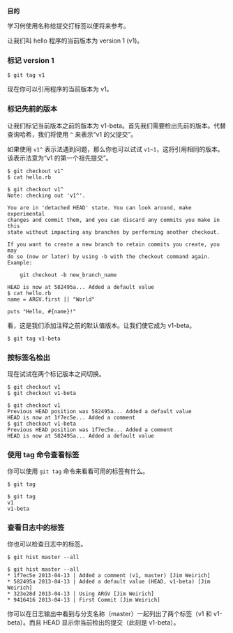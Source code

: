 **目的**

学习何使用名称给提交打标签以便将来参考。

让我们叫 hello 程序的当前版本为 version 1 (v1)。

### 标记 version 1

```
$ git tag v1
```

现在你可以引用程序的当前版本为 v1。

### 标记先前的版本

让我们标记当前版本之前的版本为 v1-beta。首先我们需要检出先前的版本。代替查询哈希，我们将使用 `^` 来表示“v1 的父提交”。

如果使用 `v1^` 表示法遇到问题，那么你也可以试试 `v1~1`，这将引用相同的版本。该表示法意为“v1 的第一个祖先提交”。

```
$ git checkout v1^
$ cat hello.rb
```

```
$ git checkout v1^
Note: checking out 'v1^'.

You are in 'detached HEAD' state. You can look around, make experimental
changes and commit them, and you can discard any commits you make in this
state without impacting any branches by performing another checkout.

If you want to create a new branch to retain commits you create, you may
do so (now or later) by using -b with the checkout command again. Example:

    git checkout -b new_branch_name

HEAD is now at 582495a... Added a default value
$ cat hello.rb
name = ARGV.first || "World"

puts "Hello, #{name}!"
```

看，这是我们添加注释之前的默认值版本。让我们使它成为 v1-beta。

```
$ git tag v1-beta
```

### 按标签名检出

现在试试在两个标记版本之间切换。

```
$ git checkout v1
$ git checkout v1-beta
```

```
$ git checkout v1
Previous HEAD position was 582495a... Added a default value
HEAD is now at 1f7ec5e... Added a comment
$ git checkout v1-beta
Previous HEAD position was 1f7ec5e... Added a comment
HEAD is now at 582495a... Added a default value
```

### 使用 tag 命令查看标签

你可以使用 `git tag` 命令来看看可用的标签有什么。

```
$ git tag
```

```
$ git tag
v1
v1-beta
```

### 查看日志中的标签

你也可以检查日志中的标签。

```
$ git hist master --all
```

```
$ git hist master --all
* 1f7ec5e 2013-04-13 | Added a comment (v1, master) [Jim Weirich]
* 582495a 2013-04-13 | Added a default value (HEAD, v1-beta) [Jim Weirich]
* 323e28d 2013-04-13 | Using ARGV [Jim Weirich]
* 9416416 2013-04-13 | First Commit [Jim Weirich]
```

你可以在日志输出中看到与分支名称（master）一起列出了两个标签（v1 和 v1-beta）。而且 HEAD 显示你当前检出的提交（此刻是 v1-beta）。